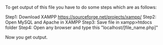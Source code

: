 To get output of this file you have to do some steps which are as follows:

Step1: Download XAMPP https://sourceforge.net/projects/xampp/
Step2: Open MySQL and Apache in XAMPP
Step3: Save file in xampp>htdocs folder
Step4: Open any browser and type this "localhost/[file_name.php]"

Now you get output.
